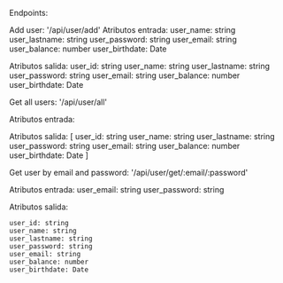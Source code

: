 Endpoints:

Add user: '/api/user/add'
  Atributos entrada:
    user_name: string
    user_lastname: string
    user_password: string
    user_email: string
    user_balance: number
    user_birthdate: Date
    
  Atributos salida:
    user_id: string
    user_name: string
    user_lastname: string
    user_password: string
    user_email: string
    user_balance: number
    user_birthdate: Date
    
Get all users: '/api/user/all'

 Atributos entrada:
    
  Atributos salida:
  [
    user_id: string
    user_name: string
    user_lastname: string
    user_password: string
    user_email: string
    user_balance: number
    user_birthdate: Date
   ]
   
Get user by email and password: '/api/user/get/:email/:password'

 Atributos entrada:
    user_email: string
    user_password: string
    
  Atributos salida:
  
    user_id: string
    user_name: string
    user_lastname: string
    user_password: string
    user_email: string
    user_balance: number
    user_birthdate: Date
   

